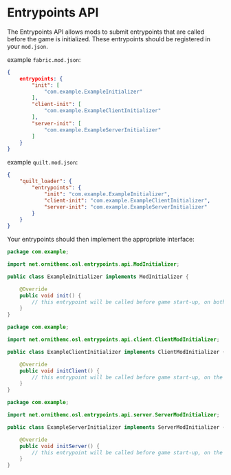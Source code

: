 # Entrypoints API

The Entrypoints API allows mods to submit entrypoints that are called before the game is initialized.
These entrypoints should be registered in your `mod.json`.

example `fabric.mod.json`:

```json
{
	entrypoints: {
		"init": [
			"com.example.ExampleInitializer"
		],
		"client-init": [
			"com.example.ExampleClientInitializer"
		],
		"server-init": [
			"com.example.ExampleServerInitializer"
		]
	}
}
```

example `quilt.mod.json`:

```json
{
	"quilt_loader": {
		"entrypoints": {
			"init": "com.example.ExampleInitializer",
			"client-init": "com.example.ExampleClientInitializer",
			"server-init": "com.example.ExampleServerInitializer"
		}
	}
}
```

Your entrypoints should then implement the appropriate interface:

```java
package com.example;

import net.ornithemc.osl.entrypoints.api.ModInitializer;

public class ExampleInitializer implements ModInitializer {

	@Override
	public void init() {
		// this entrypoint will be called before game start-up, on both the client and server
	}
}
```
```java
package com.example;

import net.ornithemc.osl.entrypoints.api.client.ClientModInitializer;

public class ExampleClientInitializer implements ClientModInitializer {

	@Override
	public void initClient() {
		// this entrypoint will be called before game start-up, on the client only
	}
}
```
```java
package com.example;

import net.ornithemc.osl.entrypoints.api.server.ServerModInitializer;

public class ExampleServerInitializer implements ServerModInitializer {

	@Override
	public void initServer() {
		// this entrypoint will be called before game start-up, on the dedicated server only
	}
}
```
